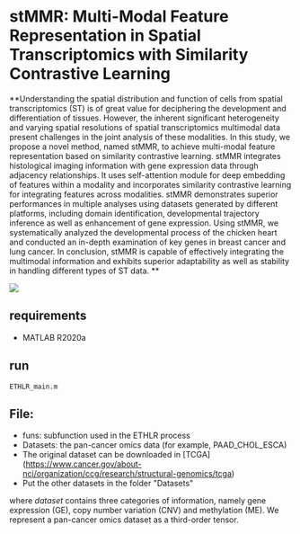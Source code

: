 # stMMR: Multi-Modal Feature Representation in Spatial Transcriptomics with Similarity Contrastive Learning


**Understanding the spatial distribution and function of cells from spatial transcriptomics (ST) is of great value for deciphering the development and differentiation of tissues. However, the inherent significant heterogeneity and varying spatial resolutions of spatial transcriptomics multimodal data present challenges in the joint analysis of these modalities. In this study, we propose a novel method, named stMMR, to achieve multi-modal feature representation based on similarity contrastive learning. stMMR integrates histological imaging information with gene expression data through adjacency relationships. It uses self-attention module for deep embedding of features within a modality and incorporates similarity contrastive learning for integrating features across modalities. stMMR demonstrates superior performances in multiple analyses using datasets generated by different platforms, including domain identification, developmental trajectory inference as well as enhancement of gene expression. Using stMMR, we systematically analyzed the developmental process of the chicken heart and conducted an in-depth examination of key genes in breast cancer and lung cancer. In conclusion, stMMR is capable of effectively integrating the multimodal information and exhibits superior adaptability as well as stability in handling different types of ST data. **


![](https://github.com/nayu0419/stMMR/blob/main/overview.png)

## requirements
- MATLAB R2020a

## run

```
ETHLR_main.m
```

## File:

- funs: subfunction used in the ETHLR process
- Datasets: the pan-cancer omics data (for example, PAAD_CHOL_ESCA)
- The original dataset can be downloaded in [TCGA] (https://www.cancer.gov/about-nci/organization/ccg/research/structural-genomics/tcga)
- Put the other datasets in the folder "Datasets"

where *dataset* contains three categories of information, namely gene expression (GE), copy number variation (CNV) and methylation (ME). We represent a pan-cancer omics dataset as a third-order tensor.
